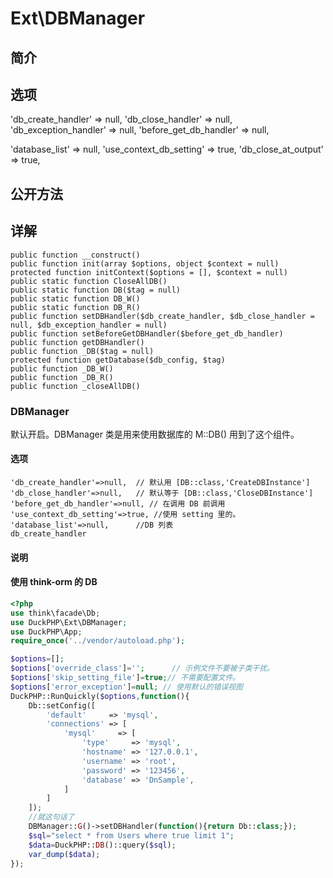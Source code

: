 # Ext\DBManager

## 简介

## 选项
'db_create_handler' => null,
'db_close_handler' => null,
'db_exception_handler' => null,
'before_get_db_handler' => null,

'database_list' => null,
'use_context_db_setting' => true,
'db_close_at_output' => true,
## 公开方法


## 详解

    public function __construct()
    public function init(array $options, object $context = null)
    protected function initContext($options = [], $context = null)
    public static function CloseAllDB()
    public static function DB($tag = null)
    public static function DB_W()
    public static function DB_R()
    public function setDBHandler($db_create_handler, $db_close_handler = null, $db_exception_handler = null)
    public function setBeforeGetDBHandler($before_get_db_handler)
    public function getDBHandler()
    public function _DB($tag = null)
    protected function getDatabase($db_config, $tag)
    public function _DB_W()
    public function _DB_R()
    public function _closeAllDB()
    

### DBManager
默认开启。DBManager 类是用来使用数据库的
M::DB() 用到了这个组件。
#### 选项
    'db_create_handler'=>null,  // 默认用 [DB::class,'CreateDBInstance']
    'db_close_handler'=>null,   // 默认等于 [DB::class,'CloseDBInstance']
    'before_get_db_handler'=>null, // 在调用 DB 前调用
    'use_context_db_setting'=>true, //使用 setting 里的。
    'database_list'=>null,      //DB 列表
    db_create_handler
#### 说明


#### 使用 think-orm 的 DB

```php
<?php
use think\facade\Db;
use DuckPHP\Ext\DBManager;
use DuckPHP\App;
require_once('../vendor/autoload.php');

$options=[];
$options['override_class']='';      // 示例文件不要被子类干扰。
$options['skip_setting_file']=true;// 不需要配置文件。
$options['error_exception']=null; // 使用默认的错误视图
DuckPHP::RunQuickly($options,function(){
    Db::setConfig([
        'default'     => 'mysql',
        'connections' => [
            'mysql'     => [
                'type'     => 'mysql',
                'hostname' => '127.0.0.1',
                'username' => 'root',
                'password' => '123456',
                'database' => 'DnSample',
            ]
        ]
    ]);
    //就这句话了
    DBManager::G()->setDBHandler(function(){return Db::class;});
    $sql="select * from Users where true limit 1";
    $data=DuckPHP::DB()::query($sql);
    var_dump($data);
});

```